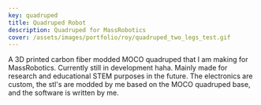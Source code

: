 ```yaml
---
key: quadruped
title: Quadruped Robot
description: Quadruped for MassRobotics
cover: /assets/images/portfolio/roy/quadruped_two_legs_test.gif
---
```


A 3D printed carbon fiber modded MOCO quadruped that I am making for MassRobotics. Currently still in development haha. Mainly made for research and educational STEM purposes in the future. The electronics are custom, the stl's are modded by me based on the MOCO quadruped base, and the software is written by me.
